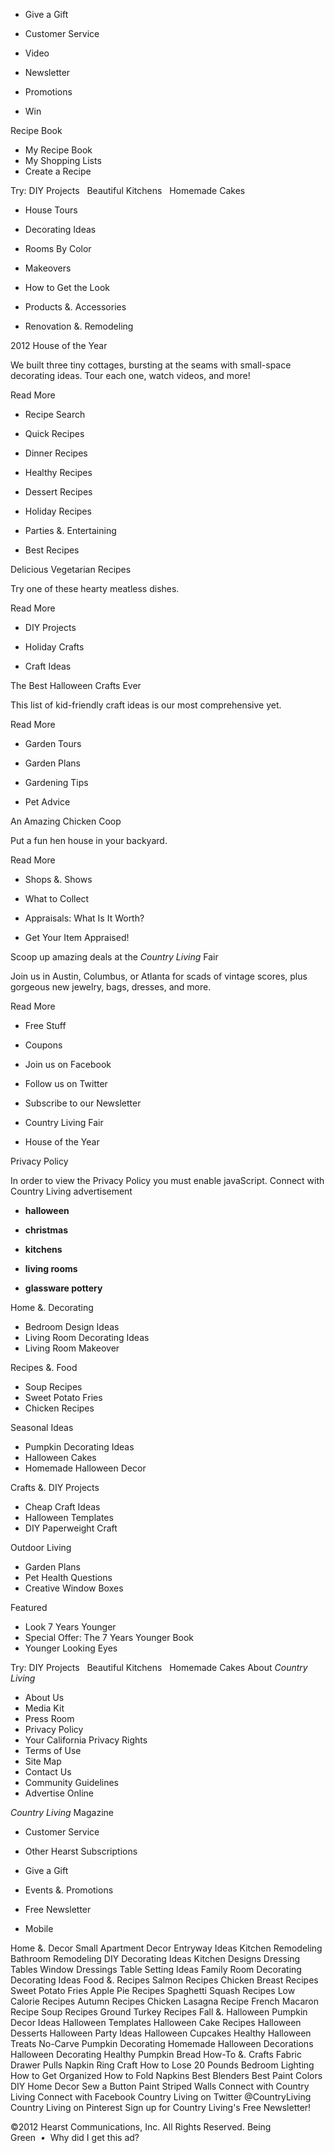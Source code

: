 *   Give a Gift
*   Customer Service

*   Video
*   Newsletter
*   Promotions
*   Win

Recipe Book

*   My Recipe Book
*   My Shopping Lists
*   Create a Recipe

Try: DIY Projects   Beautiful Kitchens   Homemade Cakes

*   House Tours
*   Decorating Ideas
*   Rooms By Color
*   Makeovers

*   How to Get the Look
*   Products &. Accessories
*   Renovation &. Remodeling

2012 House of the Year

We built three tiny cottages, bursting at the seams with small-space decorating ideas. Tour each one, watch videos, and more!

Read More

*   Recipe Search
*   Quick Recipes
*   Dinner Recipes
*   Healthy Recipes

*   Dessert Recipes
*   Holiday Recipes
*   Parties &. Entertaining
*   Best Recipes

Delicious Vegetarian Recipes

Try one of these hearty meatless dishes.

Read More

*   DIY Projects
*   Holiday Crafts

*   Craft Ideas

The Best Halloween Crafts Ever

This list of kid-friendly craft ideas is our most comprehensive yet.

Read More

*   Garden Tours
*   Garden Plans

*   Gardening Tips
*   Pet Advice

An Amazing Chicken Coop

Put a fun hen house in your backyard.

Read More

*   Shops &. Shows
*   What to Collect

*   Appraisals: What Is It Worth?
*   Get Your Item Appraised!

Scoop up amazing deals at the _Country Living_ Fair

Join us in Austin, Columbus, or Atlanta for scads of vintage scores, plus gorgeous new jewelry, bags, dresses, and more.

Read More

*   Free Stuff
*   Coupons
*   Join us on Facebook
*   Follow us on Twitter

*   Subscribe to our Newsletter
*   Country Living Fair
*   House of the Year

  
  
Privacy Policy

In order to view the Privacy Policy you must enable javaScript. Connect with Country Living advertisement

*   **halloween**

*   **christmas**

*   **kitchens**

*   **living rooms**

*   **glassware pottery**

Home &. Decorating

*   Bedroom Design Ideas
*   Living Room Decorating Ideas
*   Living Room Makeover

Recipes &. Food

*   Soup Recipes
*   Sweet Potato Fries
*   Chicken Recipes

Seasonal Ideas

*   Pumpkin Decorating Ideas
*   Halloween Cakes
*   Homemade Halloween Decor

Crafts &. DIY Projects

*   Cheap Craft Ideas
*   Halloween Templates
*   DIY Paperweight Craft

Outdoor Living

*   Garden Plans
*   Pet Health Questions
*   Creative Window Boxes

Featured

*   Look 7 Years Younger
*   Special Offer: The 7 Years Younger Book
*   Younger Looking Eyes

Try: DIY Projects   Beautiful Kitchens   Homemade Cakes About _Country Living_

*   About Us
*   Media Kit
*   Press Room
*   Privacy Policy
*   Your California Privacy Rights
*   Terms of Use
*   Site Map
*   Contact Us
*   Community Guidelines
*   Advertise Online

_Country Living_ Magazine

*   Customer Service

*   Other Hearst Subscriptions
*   Give a Gift
*   Events &. Promotions
*   Free Newsletter
*   Mobile

Home &. Decor Small Apartment Decor Entryway Ideas Kitchen Remodeling Bathroom Remodeling DIY Decorating Ideas Kitchen Designs Dressing Tables Window Dressings Table Setting Ideas Family Room Decorating Decorating Ideas Food &. Recipes Salmon Recipes Chicken Breast Recipes Sweet Potato Fries Apple Pie Recipes Spaghetti Squash Recipes Low Calorie Recipes Autumn Recipes Chicken Lasagna Recipe French Macaron Recipe Soup Recipes Ground Turkey Recipes Fall &. Halloween Pumpkin Decor Ideas Halloween Templates Halloween Cake Recipes Halloween Desserts Halloween Party Ideas Halloween Cupcakes Healthy Halloween Treats No-Carve Pumpkin Decorating Homemade Halloween Decorations Halloween Decorating Healthy Pumpkin Bread How-To &. Crafts Fabric Drawer Pulls Napkin Ring Craft How to Lose 20 Pounds Bedroom Lighting How to Get Organized How to Fold Napkins Best Blenders Best Paint Colors DIY Home Decor Sew a Button Paint Striped Walls Connect with Country Living Connect with Facebook Country Living on Twitter @CountryLiving Country Living on Pinterest Sign up for Country Living's Free Newsletter!

©2012 Hearst Communications, Inc. All Rights Reserved. Being Green  _•_  Why did I get this ad?